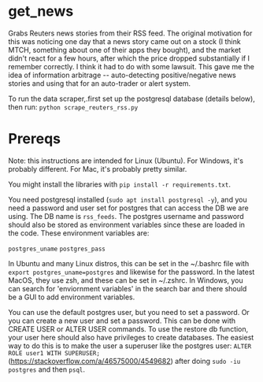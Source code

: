 # get_news
Grabs Reuters news stories from their RSS feed.  The original motivation for this was noticing one day that a news story came out on a stock (I think MTCH, something about one of their apps they bought), and the market didn't react for a few hours, after which the price dropped substantially if I remember correctly.  I think it had to do with some lawsuit.  This gave me the idea of information arbitrage -- auto-detecting positive/negative news stories and using that for an auto-trader or alert system.

To run the data scraper,.first set up the postgresql database (details below), then run:
`python scrape_reuters_rss.py`



# Prereqs
Note: this instructions are intended for Linux (Ubuntu).  For Windows, it's probably different.  For Mac, it's probably pretty similar.

You might install the libraries with `pip install -r requirements.txt`.

You need postgresql installed (`sudo apt install postgresql -y`), and you need a password and user set for postgres that can access the DB we are using.  The DB name is `rss_feeds`.  The postgres username and password should also be stored as environment variables since these are loaded in the code.  These environment variables are:

`postgres_uname`
`postgres_pass`

In Ubuntu and many Linux distros, this can be set in the ~/.bashrc file with `export postgres_uname=postgres` and likewise for the password.  In the latest MacOS, they use zsh, and these can be set in ~/.zshrc.  In Windows, you can search for 'enviornment variables' in the search bar and there should be a GUI to add environment variables.

You can use the default postgres user, but you need to set a password. Or you can create a new user and set a password.  This can be done with CREATE USER or ALTER USER commands.  To use the restore db function, your user here should also have privileges to create databases.  The easiest way to do this is to make the user a superuser like the postgres user: `ALTER ROLE user1 WITH SUPERUSER;` (https://stackoverflow.com/a/46575000/4549682) after doing `sudo -iu postgres` and then `psql`.
